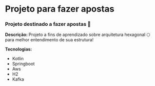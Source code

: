 # Projeto para fazer apostas

<h3>Projeto destinado a fazer apostas 🎲</h3>

<b> Descrição: </b>
Projeto a fins de aprendizado sobre arquitetura hexagonal ⬡ para melhor entendimento de sua 
estrutura!

<b>Tecnologias: </b>
<ul>
<li> Kotlin</li>
<li>Springboot</li>
<li>Aws</li>
<li>H2</li>
<li>Kafka</li>
</ul>